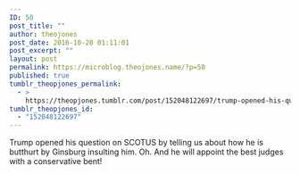 ```yaml
---
ID: 50
post_title: ""
author: theojones
post_date: 2016-10-20 01:11:01
post_excerpt: ""
layout: post
permalink: https://microblog.theojones.name/?p=50
published: true
tumblr_theopjones_permalink:
  - >
    https://theopjones.tumblr.com/post/152048122697/trump-opened-his-question-on-scotus-by-telling-us
tumblr_theopjones_id:
  - "152048122697"
---
```

<p>Trump opened his question on SCOTUS by telling us about how he is butthurt by Ginsburg insulting him. Oh. And he will appoint the best judges with a conservative bent! </p>
